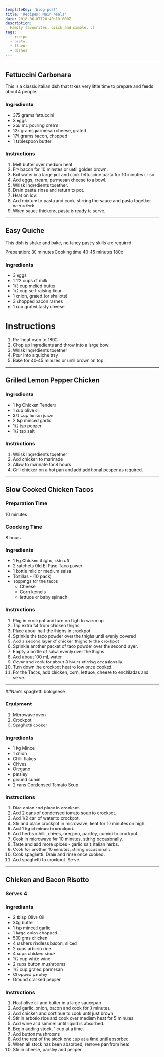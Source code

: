 ```yaml
---
templateKey: 'blog-post'
title: 'Recipes: Main Meals'
date: 2018-06-07T20:40:10.000Z
description: 
  Family favourites, quick and simple. :)
tags:
  - recipe
  - pasta
  - flavor
  - dishes
---
```


---

## Fettuccini Carbonara

This is a classic italian dish that takes very little time to prepare and feeds about 4 people.

### Ingredients

* 375 grams fettuccini
* 3 eggs
* 250 mL pouring cream
* 125 grams parmesan cheese, grated 
* 175 grams bacon, chopped
* 1 tablespoon butter

### Instructions

1. Melt butter over medium heat.
1. Fry bacon for 10 minutes or until golden brown.
1. Boil water in a large pot and cook fettuccine pasta for 10 minutes or so.
1. Add eggs, cream, parmesan cheese to a bowl.
1. Whisk Ingredients together.
1. Drain pasta, rinse and return to pot.
1. Heat on low.
1. Add mixture to pasta and cook, stirring the sauce and pasta together with a fork.  
1. When sauce thickens, pasta is ready to serve.


---


## Easy Quiche

This dish is shake and bake, no fancy pastry skills are required. 

Preparation: 30 minutes
Cooking time 40-45 minutes 180c

### Ingredients

* 3 eggs
* 1 1/2 cups of milk
* 1/3 cup melted butter
* 1/2 cup self-raising flour
* 1 onion, grated (or shallots)
* 3 chopped bacon rashes
* 1 cup grated tasty cheese

# Instructions

1. Pre-heat oven to 180C
1. Chop up Ingredients and throw into a large bowl
1. Whisk Ingredients together
1. Pour into a quiche tray 
1. Bake for 40-45 minutes or until brown on top.

---


## Grilled Lemon Pepper Chicken

### Ingredients
* 1 Kg Chicken Tenders
* 1 cup olive oil
* 2/3 cup lemon juice
* 2 tsp minced garlic
* 1/2 tsp pepper
* 1/2 tsp salt

### Instructions
1. Whisk Ingredients together
1. Add chicken to marinade
1. Allow to marinate for 8 hours
1. Grill chicken on a hot pan and add additional pepper as required.


---

## Slow Cooked Chicken Tacos

### Preparation Time
10 minutes

### Coooking Time
8 hours

### Ingredients
* 1 Kg Chicken thighs, skin off
* 2 satchets Old El Paso Taco power
* 1 bottle mild or medium salsa
* Tortillas - (10 pack) 
* Toppings for the tacos
  * Cheese
  * Corn kernels
  * lettuce or baby spinach

### Instructions
1. Plug in crockpot and turn on high to warm up.
1. Trip extra fat from chicken thighs
1. Place about half the thighs in crockpot.
1. Sprinkle the taco powder over the thighs until evenly covered
1. Add a second layer of chicken thighs to the crockpot
1. Sprinkle another packet of taco powder over the second layer.
1. Empty a bottle of salsa evenly over the thighs.
1. Add about 100 mL water
1. Cover and cook for about 8 hours stirring occasionally.
1. Turn down the crockpot heat to low once cooked.
1. For the Tacos, add chicken, corn, lettuce, cheese to enchiladas and serve.

---

##Nan's spaghetti bolognese

### Equipment
1. Microwave oven
1. Crockpot
1. Spaghetti cooker

### Ingredients
* 1 Kg Mince
* 1 onion 
* Chilli flakes
* Chives
* Oregano
* parsley
* ground cumin
* 2 cans Condensed Tomato Soup

### Instructions
1. Dice onion and place in crockpot.
1. Add 2 cans of condensed tomato soup to crockpot.
1. Add 1/2 can of water to crockpot.
1. Stir and place crockpot in microwave, heat for 10 minutes on high.
1. Add 1 kg of mince to crockpot.
1. Add herbs (chilli, chives, oregano, parsley, cumin) to crockpot.
1. Cook in microwave for 10 minutes, stiring occasionally.
1. Taste and add more spices - garlic salt, italian herbs.
1. Cook for another 10 minutes, stiring occasionally.
1. Cook spaghetti. Drain and rinse once cooked.
1. Add spaghetti to crockpot. Serve.

---

## Chicken and Bacon Risotto

### Serves 4

### Ingrediants
* 2 tblsp Olive Oil
* 30g butter
* 1 tsp minced garlic
* 1 large onion chopped
* 500 gms chicken
* 4 rashers rindless bacon, sliced
* 2 cups arborio rice
* 4 cups chicken stock
* 1/2 cup white wine
* 2 cups button mushrooms
* 1/2 cup grated parmesan
* Chopped parsley
* Ground cracked pepper

### Instructions
1. Heat olive oil and butter in a large saucepan
1. Add garlic, onion, bacon and cook for 3 minutes.
1. Add chicken and continue to cook until just brown
1. Stir in arborio rice and cook over medium heat for 5 minutes
1. Add wine and simmer until liquid is absorbed.
1. Begin adding stock, 1 cup at a time.
1. Add button mushrooms
1. Add the rest of the stock one cup at a time until absorbed
1. When all stock has been absorbed, remove pan from heat
1. Stir in cheese, parsley and pepper.
